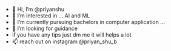 - 👋 Hi, I’m @priyanshu
- 👀 I’m interested in ... AI and ML
- 🌱 I’m currently pursuing bachelors in computer application ...
- 💞️ I’m looking for guidance
- if you have any tips just dm me it will helps a lot
- 📫 reach out on instagram @priyan_shu_b
<!---
priyanshu0095/priyanshu0095 is a ✨ special ✨ repository because its `README.md` (this file) appears on your GitHub profile.
You can click the Preview link to take a look at your changes.
--->
